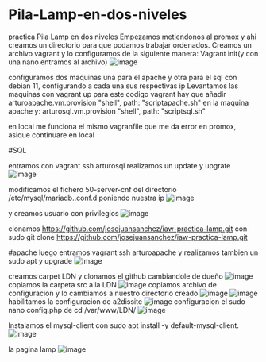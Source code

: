 # Pila-Lamp-en-dos-niveles
practica Pila Lamp en dos niveles
Empezamos metiendonos al promox y ahi creamos un directorio para que podamos trabajar ordenados.
Creamos un archivo vagrant y lo configuramos de la siguiente manera: Vagrant init(y con una nano entramos al archivo)
![image](https://github.com/ArturoLucero28/Pila-Lamp-en-dos-niveles/assets/146435794/4ffeefbd-62f6-4077-b262-5ace5af9e7cc)

configuramos dos maquinas una para el apache y otra para el sql con debian 11, configurando a cada una sus respectivas ip
Levantamos las maquinas con vagrant up
para este codigo vagrant hay que añadir
 arturoapache.vm.provision "shell", path: "scriptapache.sh" 
 en la maquina apache y:
  arturosql.vm.provision "shell", path: "scriptsql.sh"

en local me funciona el mismo vagranfile que me da error en promox, asique continuare en local

 #SQL
 
entramos con vagrant ssh arturosql
realizamos un update y upgrate
![image](https://github.com/ArturoLucero28/Pila-Lamp-en-dos-niveles/assets/146435794/33ec4f1c-eec2-4a04-9803-2bc93db101f1)

modificamos el fichero 50-server-cnf del directorio /etc/mysql/mariadb..conf.d poniendo nuestra ip
![image](https://github.com/ArturoLucero28/Pila-Lamp-en-dos-niveles/assets/146435794/039ca1b1-429a-4ca2-88be-84e8785eecff)

y creamos usuario con privilegios
![image](https://github.com/ArturoLucero28/Pila-Lamp-en-dos-niveles/assets/146435794/455ff8a4-5a2e-4827-8269-07531091f561)


clonamos https://github.com/josejuansanchez/iaw-practica-lamp.git con sudo git clone https://github.com/josejuansanchez/iaw-practica-lamp.git

#apache
luego entramos vagrant ssh arturoapache y realizamos tambien un sudo apt y upgrade
![image](https://github.com/ArturoLucero28/Pila-Lamp-en-dos-niveles/assets/146435794/b228c6b8-43a5-4fdb-bf96-79f23008b0bd)

creamos carpet LDN y clonamos el github cambiandole de dueño
![image](https://github.com/ArturoLucero28/Pila-Lamp-en-dos-niveles/assets/146435794/d3835f29-25a0-4712-8c93-825b19c835af)
copiamos  la carpeta src a la LDN
![image](https://github.com/ArturoLucero28/Pila-Lamp-en-dos-niveles/assets/146435794/28f8e370-a148-4416-8bd8-afb0b1ecc93a)
copiamos archivo de configuracion y lo cambiamos a nuestro directorio creado
![image](https://github.com/ArturoLucero28/Pila-Lamp-en-dos-niveles/assets/146435794/39528152-8e8c-4ad4-8146-858762fdfd6d)
![image](https://github.com/ArturoLucero28/Pila-Lamp-en-dos-niveles/assets/146435794/1ed00256-2f8a-4ec8-aa1c-b53bdfbf0df1)
habilitamos la configuracion de a2dissite
![image](https://github.com/ArturoLucero28/Pila-Lamp-en-dos-niveles/assets/146435794/725379c8-3016-43fb-8bfb-96793e2e54ec)
configuracion el sudo nano config.php de cd /var/www/LDN/
![image](https://github.com/ArturoLucero28/Pila-Lamp-en-dos-niveles/assets/146435794/b1aa8941-69f2-419c-ab41-9668bf23aec5)

Instalamos el mysql-client con sudo apt install -y default-mysql-client.
![image](https://github.com/ArturoLucero28/Pila-Lamp-en-dos-niveles/assets/146435794/3e691efb-723f-49d6-811c-54dae42c9a04)

la pagina lamp
![image](https://github.com/ArturoLucero28/Pila-Lamp-en-dos-niveles/assets/146435794/2a51a9bd-707d-4576-bc50-5b970bbdcec3)


